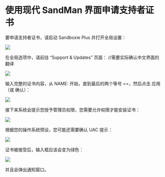 # 使用现代 SandMan 界面申请支持者证书

要申请支持者证书，请启动 Sandboxie Plus 并打开全局设置：

![](../Media/PlusCert1.png)

在全局选项中，请前往 “Support & Updates” 页面：
//需要实际确认中文界面的翻译

![](../Media/PlusCert2.png)

输入完整的证书内容，从 NAME: 开始，直到最后的两个等号 ==，然后点击 应用（或 确认）：

![](../Media/PlusCert3b.png)

接下来系统会提示您授予管理员权限，您需要允许权限才能安装证书：

![](../Media/PlusCert4.png)

根据您的操作系统预设，您可能还需要确认 UAC 提示：

![](../Media/PlusCert5b.png)

证书被接受后，输入框应该会变为绿色：

![](../Media/PlusCert6.png)

并且会弹出通知窗口。
